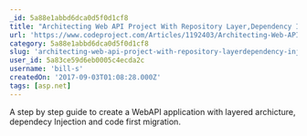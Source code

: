 ```yaml
---
_id: 5a88e1abbd6dca0d5f0d1cf8
title: "Architecting Web API Project With Repository Layer,Dependency Injection And Entity Framework 6"
url: 'https://www.codeproject.com/Articles/1192403/Architecting-Web-API-Project-With-Repository-Layer'
category: 5a88e1abbd6dca0d5f0d1cf8
slug: 'architecting-web-api-project-with-repository-layerdependency-injection-and-entity-framework-6'
user_id: 5a83ce59d6eb0005c4ecda2c
username: 'bill-s'
createdOn: '2017-09-03T01:08:28.000Z'
tags: [asp.net]
---
```


A step by step guide to create a WebAPI application with layered archicture, dependecy Injection and code first migration.

